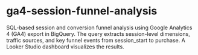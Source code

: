 # ga4-session-funnel-analysis
SQL-based session and conversion funnel analysis using Google Analytics 4 (GA4) export in BigQuery. The query extracts session-level dimensions, traffic sources, and key funnel events from session_start to purchase. A Looker Studio dashboard visualizes the results.
